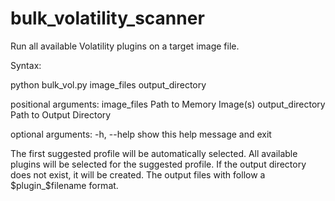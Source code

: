 bulk_volatility_scanner
=======================

Run all available Volatility plugins on a target image file.

Syntax:

python bulk_vol.py image_files output_directory

positional arguments:
  image_files           Path to Memory Image(s)
  output_directory      Path to Output Directory

optional arguments:
  -h, --help  show this help message and exit

The first suggested profile will be automatically selected.
All available plugins will be selected for the suggested profile.
If the output directory does not exist, it will be created.
The output files with follow a $plugin_$filename format.
